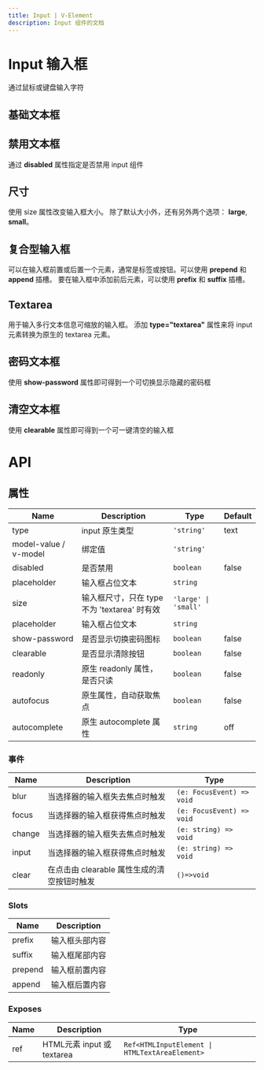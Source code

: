 ```yaml
---
title: Input | V-Element
description: Input 组件的文档
---
```


# Input 输入框

通过鼠标或键盘输入字符

## 基础文本框

<preview path="../demo/Input/Basic.vue" title="基础文本框" description="Input 基础文本框"></preview>

## 禁用文本框

通过 **disabled** 属性指定是否禁用 input 组件

<preview path="../demo/Input/Disable.vue" title="禁用文本框" description="Input 禁用文本框"></preview>

## 尺寸

使用 size 属性改变输入框大小。 除了默认大小外，还有另外两个选项： **large**, **small**。

<preview path="../demo/Input/Size.vue" title="不同尺寸文本框" description="不同尺寸文本框"></preview>

## 复合型输入框

可以在输入框前置或后置一个元素，通常是标签或按钮。可以使用 **prepend** 和 **append** 插槽。
要在输入框中添加前后元素，可以使用 **prefix** 和 **suffix** 插槽。

<preview path="../demo/Input/Combo.vue" title="复合型输入框" description="Input 复合型输入框"></preview>

## Textarea

用于输入多行文本信息可缩放的输入框。 添加 **type="textarea"** 属性来将 input 元素转换为原生的 textarea 元素。

<preview path="../demo/Input/Textarea.vue" title="Textarea" description="Textarea"></preview>

## 密码文本框

使用 **show-password** 属性即可得到一个可切换显示隐藏的密码框

<preview path="../demo/Input/Password.vue" title="密码文本框" description="Input 密码文本框"></preview>

## 清空文本框

使用 **clearable** 属性即可得到一个可一键清空的输入框

<preview path="../demo/Input/Clear.vue" title="清空文本框" description="Input 清空文本框"></preview>

# API

## 属性

| Name                  | Description                                  | Type                 | Default |
| --------------------- | -------------------------------------------- | -------------------- | ------- |
| type                  | input 原生类型                               | `'string'`           | text    |
| model-value / v-model | 绑定值                                       | `'string'`           |         |
| disabled              | 是否禁用                                     | `boolean`            | false   |
| placeholder           | 输入框占位文本                               | `string`             |         |
| size                  | 输入框尺寸，只在 type 不为 'textarea' 时有效 | `'large' \| 'small'` |         |
| placeholder           | 输入框占位文本                               | `string`             |         |
| show-password         | 是否显示切换密码图标                         | `boolean`            | false   |
| clearable             | 是否显示清除按钮                             | `boolean`            | false   |
| readonly              | 原生 readonly 属性，是否只读                 | `boolean`            | false   |
| autofocus             | 原生属性，自动获取焦点                       | `boolean`            | false   |
| autocomplete          | 原生 autocomplete 属性                       | `string`             | off     |

### 事件

| Name   | Description                                 | Type                      |
| ------ | ------------------------------------------- | ------------------------- |
| blur   | 当选择器的输入框失去焦点时触发              | `(e: FocusEvent) => void` |
| focus  | 当选择器的输入框获得焦点时触发              | `(e: FocusEvent) => void` |
| change | 当选择器的输入框失去焦点时触发              | `(e: string) => void`     |
| input  | 当选择器的输入框获得焦点时触发              | `(e: string) => void`     |
| clear  | 在点击由 clearable 属性生成的清空按钮时触发 | `()=>void`                |

### Slots

| Name    | Description    |
| ------- | -------------- |
| prefix  | 输入框头部内容 |
| suffix  | 输入框尾部内容 |
| prepend | 输入框前置内容 |
| append  | 输入框后置内容 |

### Exposes

| Name | Description                | Type                                           |
| ---- | -------------------------- | ---------------------------------------------- |
| ref  | HTML元素 input 或 textarea | `Ref<HTMLInputElement \| HTMLTextAreaElement>` |
